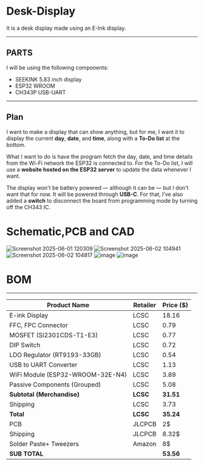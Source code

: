 # Desk-Display

It is a desk display made using an E-Ink display.

---

## PARTS

I will be using the following components:

- SEEKINK 5.83 inch display  
- ESP32 WROOM  
- CH343P USB-UART  

---

## Plan

I want to make a display that can show anything, but for me, I want it to display the current **day**, **date**, and **time**, along with a **To-Do list** at the bottom.

What I want to do is have the program fetch the day, date, and time details from the Wi-Fi network the ESP32 is connected to. For the To-Do list, I will use a **website hosted on the ESP32 server** to update the data whenever I want.

The display won't be battery powered — although it can be — but I don't want that for now. It will be powered through **USB-C**. For that, I’ve also added a **switch** to disconnect the board from programming mode by turning off the CH343 IC.

# Schematic,PCB and CAD



![Screenshot 2025-06-01 120309](https://github.com/user-attachments/assets/30ce5ad7-5308-4512-81ba-b89dfbd0d033)
![Screenshot 2025-06-02 104941](https://github.com/user-attachments/assets/0d1cc254-d417-4dd4-8ffd-4cc8e4a72c37)
![Screenshot 2025-06-02 104817](https://github.com/user-attachments/assets/341994d1-017a-4491-b34c-0a080585eaeb)
![image](https://github.com/user-attachments/assets/23f53b2f-fdf5-4e8a-bedb-ba65003b15b9)
![image](https://github.com/user-attachments/assets/877b48a0-fadc-4b53-af88-1c6cbfe72fcc)


# BOM 
---
| Product Name                                      | Retailer | Price ($) |
|---------------------------------------------------|----------|-----------|
| E-ink Display                                     | LCSC     | 18.16     |
| FFC, FPC Connector                                | LCSC     | 0.79      |
| MOSFET (SI2301CDS-T1-E3)                         | LCSC     | 0.77      |
| DIP Switch                                        | LCSC     | 0.72      |
| LDO Regulator (RT9193-33GB)                       | LCSC     | 0.54      |
| USB to UART Converter                             | LCSC     | 1.13      |
| WiFi Module (ESP32-WROOM-32E-N4)                  | LCSC     | 3.89      |
| Passive Components (Grouped)                      | LCSC     | 5.08      |
| **Subtotal (Merchandise)**                        | **LCSC** | **31.51** |
| Shipping                                          | LCSC     | 3.73      |
| **Total**                                          | **LCSC** | **35.24** |
|PCB                                                | JLCPCB   | 2$        |
|Shipping                                           |JLCPCB    | 8.32$     |
|Solder Paste+ Tweezers                             |Amazon    |8$         |
| **SUB TOTAL**                                     |          |**53.56**  |
